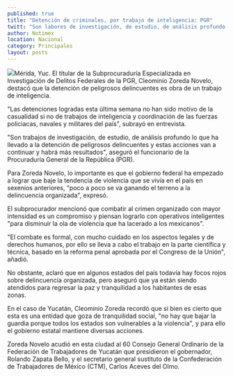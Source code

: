 ```yaml
---
published: true
title: "Detención de criminales, por trabajo de inteligencia: PGR"
twitt: "Son labores de investigación, de estudio, de análisis profundo lo que ha llevado a la captura de peligrosos delincuentes, y estas acciones van a continuar y habrá más resultados, asegura el titular de la Subprocuraduría Especializada en Investigación de Delitos Federales."
author: Notimex
location: Nacional
category: Principales
layout: posts
---
```


![](http://i.imgur.com/SNDQZJhm.jpg)Mérida, Yuc. El titular de la Subprocuraduría Especializada en Investigación de Delitos Federales de la PGR, Cleominio Zoreda Novelo, destacó que la detención de peligrosos delincuentes es obra de un trabajo de inteligencia.

"Las detenciones logradas esta última semana no han sido motivo de la casualidad si no de trabajos de inteligencia y coordinación de las fuerzas policiacas, navales y militares del país", subrayó en entrevista.

"Son trabajos de investigación, de estudio, de análisis profundo lo que ha llevado a la detención de peligrosos delincuentes y estas acciones van a continuar y habrá más resultados", aseguró el funcionario de la Procuraduría General de la República (PGR).

Para Zoreda Novelo, lo importante es que el gobierno federal ha empezado a lograr que baje la tendencia de violencia que se vivía en el país en sexenios anteriores, "poco a poco se va ganando el terreno a la delincuencia organizada", expresó.

El subprocurador mencionó que combatir al crimen organizado con mayor intensidad es un compromiso y piensan lograrlo con operativos inteligentes "para disminuir la ola de violencia que ha lacerado a los mexicanos".

"El combate es formal, con mucho cuidado en los aspectos legales y de derechos humanos, por ello se lleva a cabo el trabajo en la parte científica y técnica, basado en la reforma penal aprobada por el Congreso de la Unión", añadió.

No obstante, aclaró que en algunos estados del país todavía hay focos rojos sobre delincuencia organizada, pero aseguró que ya están siendo atendidos para regresar la paz y tranquilidad a los habitantes de esas zonas.

En el caso de Yucatán, Cleominio Zoreda recordó que si bien es cierto que esta es una entidad que goza de tranquilidad social, "no hay que bajar la guardia porque todos los estados son vulnerables a la violencia", y para ello el gobierno estatal mantiene diversas acciones.

Zoreda Novelo acudió en esta ciudad al 60 Consejo General Ordinario de la Federación de Trabajadores de Yucatán que presidieron el gobernador, Rolando Zapata Bello, y el secretario general sustituto de la Confederación de Trabajadores de México (CTM), Carlos Aceves del Olmo.
